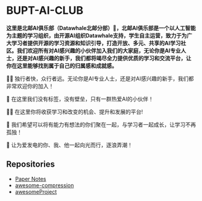 # BUPT-AI-CLUB 


**这里是北邮AI俱乐部（Datawhale北邮分部）👋，北邮AI俱乐部是一个以人工智能为主题的学习组织，由开源AI组织Datawhale支持，学生自主运营，致力于为广大学习者提供开源的学习资源和知识引导，打造开放、多元、共享的AI学习社区。我们欢迎所有对AI感兴趣的小伙伴加入我们的大家庭，无论你是AI专业人士，还是对AI感兴趣的新手，我们都将竭尽全力提供优质的学习和交流平台，让你在这里能够找到属于自己的归属感和成就感。**

🙋‍♀️ 独行者快，众行者远。无论你是AI专业人士，还是对AI感兴趣的新手，我们都非常欢迎你的加入！

🌈 在这里我们没有标签，没有壁垒，只有一群热爱AI的小伙伴！    

👩‍💻 在这里你将收获学习和改变的机会、提升和发展的平台!

🍿 我们希望可以将有能力有想法的你们聚在一起，与学习者一起成长，让学习不再孤独！

🧙 让为爱发电的你、我、他一起向光而行，逐浪弄潮！

## Repositories
- [Paper Notes](https://bupt-ai-club.github.io/paperNotes)
- [awesome-compression](https://github.com/bupt-ai-club/awesome-compression)
- [awesomeProject](https://bupt-ai-club.github.io/awesomeProject)
